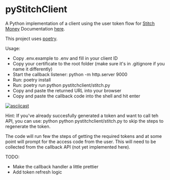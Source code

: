 # pyStitchClient

A Python implementation of a client using the user token flow for [Stitch Money](https://stitch.money/)
Documentation [here](https://stitch.money/docs/stitch-sso/user-tokens).

This project uses [poetry](https://python-poetry.org/).

Usage:
* Copy .env.example to .env and fill in your client ID
* Copy your certificate to the root folder (make sure it's in .gitignore if you name it differently)
* Start the callback listener: python -m http.server 9000
* Run: poetry install
* Run: poetry run python pystitchclient/stitch.py
* Copy and paste the returned URL into your browser
* Copy and paste the callback code into the shell and hit enter

[![asciicast](https://asciinema.org/a/z5Ag6afED73YQGob324HKebak.svg)](https://asciinema.org/a/z5Ag6afED73YQGob324HKebak)

Hint: 
If you've already succesfully generated a token and want to call teh API, you can use:
python python pystitchclient/stitch.py <token> to skip the steps to regenerate the token.

The code will run few the steps of getting the required tokens and at some point will prompt for the access code from the user. This will need to be collected from the callback API (not yet implemented here).

TODO:
* Make the callback handler a little prettier 
* Add token refresh logic
